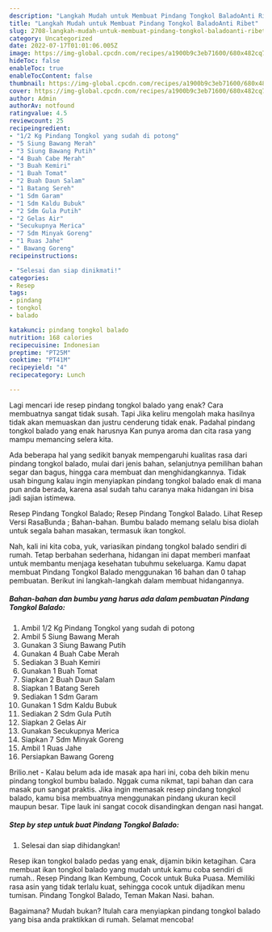 ```yaml
---
description: "Langkah Mudah untuk Membuat Pindang Tongkol BaladoAnti Ribet"
title: "Langkah Mudah untuk Membuat Pindang Tongkol BaladoAnti Ribet"
slug: 2708-langkah-mudah-untuk-membuat-pindang-tongkol-baladoanti-ribet
category: Uncategorized
date: 2022-07-17T01:01:06.005Z
image: https://img-global.cpcdn.com/recipes/a1900b9c3eb71600/680x482cq70/pindang-tongkol-balado-foto-resep-utama.jpg
hideToc: false
enableToc: true
enableTocContent: false
thumbnail: https://img-global.cpcdn.com/recipes/a1900b9c3eb71600/680x482cq70/pindang-tongkol-balado-foto-resep-utama.jpg
cover: https://img-global.cpcdn.com/recipes/a1900b9c3eb71600/680x482cq70/pindang-tongkol-balado-foto-resep-utama.jpg
author: Admin
authorAv: notfound
ratingvalue: 4.5
reviewcount: 25
recipeingredient:
- "1/2 Kg Pindang Tongkol yang sudah di potong"
- "5 Siung Bawang Merah"
- "3 Siung Bawang Putih"
- "4 Buah Cabe Merah"
- "3 Buah Kemiri"
- "1 Buah Tomat"
- "2 Buah Daun Salam"
- "1 Batang Sereh"
- "1 Sdm Garam"
- "1 Sdm Kaldu Bubuk"
- "2 Sdm Gula Putih"
- "2 Gelas Air"
- "Secukupnya Merica"
- "7 Sdm Minyak Goreng"
- "1 Ruas Jahe"
- " Bawang Goreng"
recipeinstructions:

- "Selesai dan siap dinikmati!"
categories:
- Resep
tags:
- pindang
- tongkol
- balado

katakunci: pindang tongkol balado 
nutrition: 168 calories
recipecuisine: Indonesian
preptime: "PT25M"
cooktime: "PT41M"
recipeyield: "4"
recipecategory: Lunch

---
```



Lagi mencari ide resep pindang tongkol balado yang enak? Cara membuatnya sangat tidak susah. Tapi Jika keliru mengolah maka hasilnya tidak akan memuaskan dan justru cenderung tidak enak. Padahal pindang tongkol balado yang enak harusnya Kan punya aroma dan cita rasa yang mampu memancing selera kita.


Ada beberapa hal yang sedikit banyak mempengaruhi kualitas rasa dari pindang tongkol balado, mulai dari jenis bahan, selanjutnya pemilihan bahan segar dan bagus, hingga cara membuat dan menghidangkannya. Tidak usah bingung kalau ingin menyiapkan pindang tongkol balado enak di mana pun anda berada, karena asal sudah tahu caranya maka hidangan ini bisa jadi sajian istimewa.

Resep Pindang Tongkol Balado; Resep Pindang Tongkol Balado. Lihat Resep Versi RasaBunda ; Bahan-bahan. Bumbu balado memang selalu bisa diolah untuk segala bahan masakan, termasuk ikan tongkol.


Nah, kali ini kita coba, yuk, variasikan pindang tongkol balado sendiri di rumah. Tetap berbahan sederhana, hidangan ini dapat memberi manfaat untuk membantu menjaga kesehatan tubuhmu sekeluarga. Kamu dapat membuat Pindang Tongkol Balado menggunakan 16 bahan dan 0 tahap pembuatan. Berikut ini langkah-langkah dalam membuat hidangannya.

<!--inarticleads1-->

##### Bahan-bahan dan bumbu yang harus ada dalam pembuatan Pindang Tongkol Balado:

1. Ambil 1/2 Kg Pindang Tongkol yang sudah di potong
1. Ambil 5 Siung Bawang Merah
1. Gunakan 3 Siung Bawang Putih
1. Gunakan 4 Buah Cabe Merah
1. Sediakan 3 Buah Kemiri
1. Gunakan 1 Buah Tomat
1. Siapkan 2 Buah Daun Salam
1. Siapkan 1 Batang Sereh
1. Sediakan 1 Sdm Garam
1. Gunakan 1 Sdm Kaldu Bubuk
1. Sediakan 2 Sdm Gula Putih
1. Siapkan 2 Gelas Air
1. Gunakan Secukupnya Merica
1. Siapkan 7 Sdm Minyak Goreng
1. Ambil 1 Ruas Jahe
1. Persiapkan  Bawang Goreng


Brilio.net - Kalau belum ada ide masak apa hari ini, coba deh bikin menu pindang tongkol bumbu balado. Nggak cuma nikmat, tapi bahan dan cara masak pun sangat praktis. Jika ingin memasak resep pindang tongkol balado, kamu bisa membuatnya menggunakan pindang ukuran kecil maupun besar. Tipe lauk ini sangat cocok disandingkan dengan nasi hangat. 

<!--inarticleads2-->

##### Step by step untuk buat Pindang Tongkol Balado:


1. Selesai dan siap dihidangkan!

Resep ikan tongkol balado pedas yang enak, dijamin bikin ketagihan. Cara membuat ikan tongkol balado yang mudah untuk kamu coba sendiri di rumah.. Resep Pindang Ikan Kembung, Cocok untuk Buka Puasa. Memiliki rasa asin yang tidak terlalu kuat, sehingga cocok untuk dijadikan menu tumisan. Pindang Tongkol Balado, Teman Makan Nasi. bahan. 

Bagaimana? Mudah bukan? Itulah cara menyiapkan pindang tongkol balado yang bisa anda praktikkan di rumah. Selamat mencoba!
